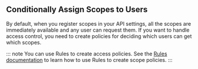## Conditionally Assign Scopes to Users

By default, when you register scopes in your API settings, all the scopes are immediately available and any user can request them. 
If you want to handle access control, you need to create policies for deciding which users can get which scopes. 

::: note
You can use Rules to create access policies. See the <a href="/rules" target="_blank">Rules documentation</a> to learn how to use Rules to create scope policies.
:::